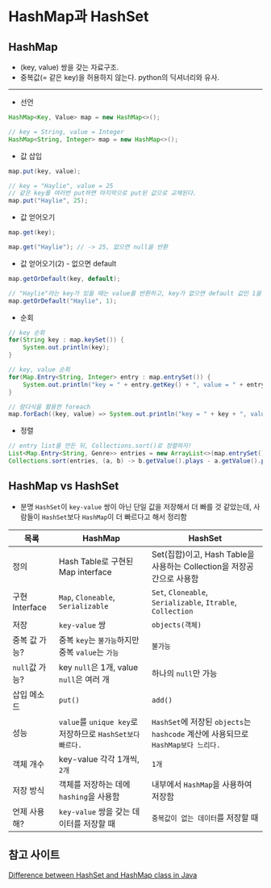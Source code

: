 # HashMap과 HashSet

## HashMap

- (key, value) 쌍을 갖는 자료구조.
- 중복값(= 같은 key)을 허용하지 않는다. python의 딕셔너리와 유사.

---

- 선언

```java
HashMap<Key, Value> map = new HashMap<>();

// key = String, value = Integer
HashMap<String, Integer> map = new HashMap<>();
```

- 값 삽입

```java
map.put(key, value);

// key = "Haylie", value = 25
// 같은 key를 여러번 put하면 마지막으로 put된 값으로 교체된다.
map.put("Haylie", 25);
```

- 값 얻어오기

```java
map.get(key);

map.get("Haylie"); // -> 25, 없으면 null을 반환
```

- 값 얻어오기(2) - 없으면 default

```java
map.getOrDefault(key, default);

// "Haylie"라는 key가 있을 때는 value를 반환하고, key가 없으면 default 값인 1을 반환한다.
map.getOrDefault("Haylie", 1);
```

- 순회

```java
// key 순회
for(String key : map.keySet()) {
    System.out.println(key);
}

// key, value 순회
for(Map.Entry<String, Integer> entry : map.entrySet()) {
    System.out.println("key = " + entry.getKey() + ", value = " + entry.getValue());
}

// 람다식을 활용한 foreach
map.forEach((key, value) => System.out.println("key = " + key + ", value = " + value));
```

- 정렬

```java
// entry list를 만든 뒤, Collections.sort()로 정렬하자!
List<Map.Entry<String, Genre>> entries = new ArrayList<>(map.entrySet());
Collections.sort(entries, (a, b) -> b.getValue().plays - a.getValue().plays);
```

## HashMap vs HashSet

- 분명 `HashSet`이 `key-value` 쌍이 아닌 단일 값을 저장해서 더 빠를 것 같았는데, 사람들이 `HashSet`보다 `HashMap`이 더 빠르다고 해서 정리함

| 목록           | HashMap                                                   | HashSet                                                                           |
| -------------- | --------------------------------------------------------- | --------------------------------------------------------------------------------- |
| 정의           | Hash Table로 구현된 Map interface                         | Set(집합)이고, Hash Table을 사용하는 Collection을 저장공간으로 사용함             |
| 구현 Interface | `Map`, `Cloneable`, `Serializable`                        | `Set`, `Cloneable`, `Serializable`, `Itrable`, `Collection`                       |
| 저장           | `key-value` 쌍                                            | `objects(객체)`                                                                   |
| 중복 값 가능?  | 중복 `key`는 `불가능`하지만 중복 `value`는 `가능`         | `불가능`                                                                          |
| `null`값 가능? | key `null`은 1개, value `null`은 여러 개                  | 하나의 `null`만 가능                                                              |
| 삽입 메소드    | `put()`                                                   | `add()`                                                                           |
| 성능           | `value`를 `unique key`로 저장하므로 `HashSet보다 빠르다.` | `HashSet`에 저장된 `objects`는 `hashcode` 계산에 사용되므로 `HashMap보다 느리다.` |
| 객체 개수      | key-value 각각 1개씩, `2개`                               | `1개`                                                                             |
| 저장 방식      | 객체를 저장하는 데에 `hashing`을 사용함                   | 내부에서 `HashMap`을 사용하여 저장함                                              |
| 언제 사용해?   | `key-value` 쌍을 갖는 데이터를 저장할 때                  | `중복값이 없는 데이터`를 저장할 때                                                |

## 참고 사이트

[Difference between HashSet and HashMap class in Java](https://www.javatpoint.com/difference-between-hashset-and-hashmap)
